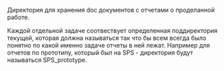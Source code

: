 Директория для хранения doc документов с отчетами о проделанной работе.

Каждой отдельной задаче соотвествует определенная поддиректория текущей, которая должна называться так что бы всем всегда было понятно по какой именно задаче отчеты в ней лежат.
Например для отчетов по прототипу, который был на SPS - директория будут называться SPS_prototype.

